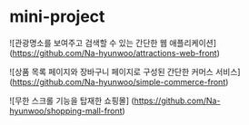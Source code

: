 # mini-project
![관광명소를 보여주고 검색할 수 있는 간단한 웹 애플리케이션] (https://github.com/Na-hyunwoo/attractions-web-front)

![상품 목록 페이지와 장바구니 페이지로 구성된 간단한 커머스 서비스] (https://github.com/Na-hyunwoo/simple-commerce-front)

![무한 스크롤 기능을 탑재한 쇼핑몰] (https://github.com/Na-hyunwoo/shopping-mall-front)

